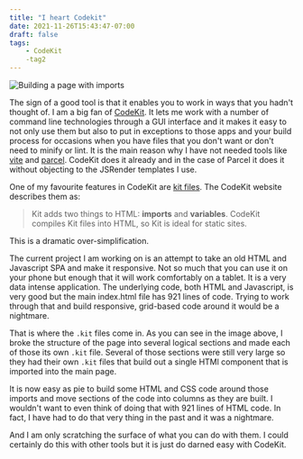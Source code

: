 ```yaml
---
title: "I heart Codekit"
date: 2021-11-26T15:43:47-07:00
draft: false
tags:
    - CodeKit
    -tag2
---
```


![Building a page with imports](/codeKit.jpg)

The sign of a good tool is that it enables you to work in ways that you hadn't thought of. I am a big fan of  [CodeKit](https://codekitapp.com). It lets me work with a number of command line technologies through a GUI interface and it makes it easy to not only use them but also to put in exceptions to those apps and your build process for occasions when you have files that you don't want or don't need to minify or lint. It is the main reason why I have not needed tools like [vite](https://vitejs.dev) and [parcel](https://parceljs.org). CodeKit does it already and in the case of Parcel it does it without objecting to the JSRender templates I use.

One of my favourite features in CodeKit are [kit files](https://codekitapp.com/help/kit/). The CodeKit website describes them as:
> Kit adds two things to HTML: **imports** and **variables**. CodeKit compiles Kit files into HTML, so Kit is ideal for static sites.

This is a dramatic over-simplification. 

The current project I am working on is an attempt to take an old HTML and Javascript SPA and make it responsive. Not so much that you can use it on your phone but enough that it will work comfortably on a tablet. It is a very data intense application. The underlying code, both HTML and Javascript, is very good but the main index.html file has 921 lines of code. Trying to work through that and build responsive, grid-based code around it would be a nightmare.

That is where the `.kit` files come in. As you can see in the image above, I broke the structure of the page into several logical sections and made each of those its own `.kit` file. Several of those sections were still very large so they had their own `.kit` files that build out a single HTMl component that is imported into the main page.

It is now easy as pie to build some HTML and CSS code around those imports and move sections of the code into columns as they are built. I wouldn't want to even think of doing that with 921 lines of HTML code. In fact, I have had to do that very thing in the past and it was a nightmare. 

And I am only scratching the surface of what you can do with them. I could certainly do this with other tools but it is just do darned easy with CodeKit. 